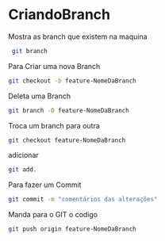 # CriandoBranch

Mostra as branch que existem na maquina
```bash
 git branch
```

Para Criar uma nova Branch
```bash
git checkout -b feature-NomeDaBranch 
```

Deleta uma Branch
```bash
git branch -D feature-NomeDaBranch 
```

Troca um branch para outra 
```bash
git checkout feature-NomeDaBranch 
```
adicionar
```bash
git add.
```
Para fazer um Commit 
```bash
git commit -m "comentários das alterações"
```

Manda para o GIT o codigo 
```bash
git push origin feature-NomeDaBranch
```

